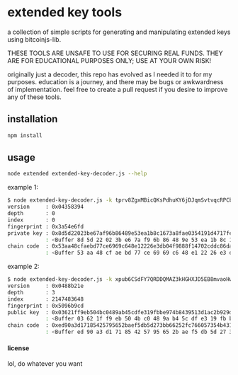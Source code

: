# extended key tools

a collection of simple scripts for generating and manipulating extended keys using bitcoinjs-lib.

THESE TOOLS ARE UNSAFE TO USE FOR SECURING REAL FUNDS. THEY ARE FOR EDUCATIONAL PURPOSES ONLY; USE AT YOUR OWN RISK!

originally just a decoder, this repo has evolved as I needed it to for my purposes. education is a journey, and there may be bugs or awkwardness of implementation. feel free to create a pull request if you desire to improve any of these tools.

## installation

```bash
npm install
```

## usage

```bash
node extended extended-key-decoder.js --help
```

example 1:

```bash
$ node extended-key-decoder.js -k tprv8ZgxMBicQKsPdhuKY6jDJqmSvtvqcRPCbsRvUbJsK7Zb19sLBfynUnrdC89Xwb3XhPjv1SLDJsu85T63AxRYzbpS417PUUkPCGLsU8FwMjm
version     : 0x04358394
depth       : 0
index       : 0
fingerprint : 0x3a54e6fd
private key : 0x8d5d22023be67af96b86489e53ea1b8c1673a8fae0354191d4717feb52a092de
            : <Buffer 8d 5d 22 02 3b e6 7a f9 6b 86 48 9e 53 ea 1b 8c 16 73 a8 fa e0 35 41 91 d4 71 7f eb 52 a0 92 de>
chain code  : 0x53aa48cfaebd77ce6969c648e12226e3db04f9888f14702cddc86da3c6dbf76d
            : <Buffer 53 aa 48 cf ae bd 77 ce 69 69 c6 48 e1 22 26 e3 db 04 f9 88 8f 14 70 2c dd c8 6d a3 c6 db f7 6d>
```

example 2:

```bash
$ node extended-key-decoder.js -k xpub6CSdFY7QRDDQMAZ3kHGHXJD5EB8mvaoHwhfzAjb3z73W9gYzha7CL674f2gZEcbM4ADZerxFoMqsWjU13CXGsZPb6LjviM8UWyxoRfxKwNd
version     : 0x0488b21e
depth       : 3
index       : 2147483648
fingerprint : 0x5096b9cd
public key  : 0x03621ff9eb504bc0489ab45cdfe319fbbe974b8439513d1ac2b929d2c6551319b9
            : <Buffer 03 62 1f f9 eb 50 4b c0 48 9a b4 5c df e3 19 fb be 97 4b 84 39 51 3d 1a c2 b9 29 d2 c6 55 13 19 b9>
chain code  : 0xed90a3d17185425795652baef5db5d273bb66252fc766057354b4312b12e0de8
            : <Buffer ed 90 a3 d1 71 85 42 57 95 65 2b ae f5 db 5d 27 3b b6 62 52 fc 76 60 57 35 4b 43 12 b1 2e 0d e8>
```

#### license

lol, do whatever you want
